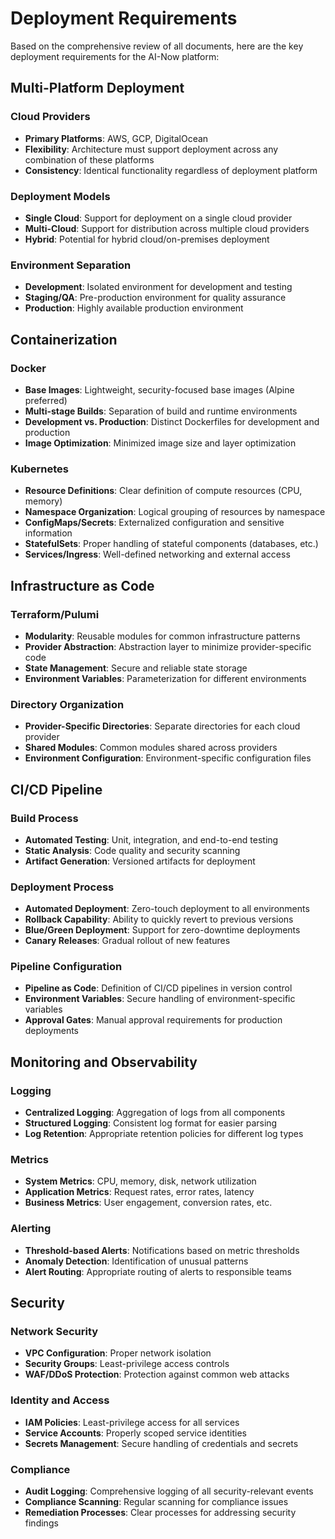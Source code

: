 # Deployment Requirements

Based on the comprehensive review of all documents, here are the key deployment requirements for the AI-Now platform:

## Multi-Platform Deployment

### Cloud Providers
- **Primary Platforms**: AWS, GCP, DigitalOcean
- **Flexibility**: Architecture must support deployment across any combination of these platforms
- **Consistency**: Identical functionality regardless of deployment platform

### Deployment Models
- **Single Cloud**: Support for deployment on a single cloud provider
- **Multi-Cloud**: Support for distribution across multiple cloud providers
- **Hybrid**: Potential for hybrid cloud/on-premises deployment

### Environment Separation
- **Development**: Isolated environment for development and testing
- **Staging/QA**: Pre-production environment for quality assurance
- **Production**: Highly available production environment

## Containerization

### Docker
- **Base Images**: Lightweight, security-focused base images (Alpine preferred)
- **Multi-stage Builds**: Separation of build and runtime environments
- **Development vs. Production**: Distinct Dockerfiles for development and production
- **Image Optimization**: Minimized image size and layer optimization

### Kubernetes
- **Resource Definitions**: Clear definition of compute resources (CPU, memory)
- **Namespace Organization**: Logical grouping of resources by namespace
- **ConfigMaps/Secrets**: Externalized configuration and sensitive information
- **StatefulSets**: Proper handling of stateful components (databases, etc.)
- **Services/Ingress**: Well-defined networking and external access

## Infrastructure as Code

### Terraform/Pulumi
- **Modularity**: Reusable modules for common infrastructure patterns
- **Provider Abstraction**: Abstraction layer to minimize provider-specific code
- **State Management**: Secure and reliable state storage
- **Environment Variables**: Parameterization for different environments

### Directory Organization
- **Provider-Specific Directories**: Separate directories for each cloud provider
- **Shared Modules**: Common modules shared across providers
- **Environment Configuration**: Environment-specific configuration files

## CI/CD Pipeline

### Build Process
- **Automated Testing**: Unit, integration, and end-to-end testing
- **Static Analysis**: Code quality and security scanning
- **Artifact Generation**: Versioned artifacts for deployment

### Deployment Process
- **Automated Deployment**: Zero-touch deployment to all environments
- **Rollback Capability**: Ability to quickly revert to previous versions
- **Blue/Green Deployment**: Support for zero-downtime deployments
- **Canary Releases**: Gradual rollout of new features

### Pipeline Configuration
- **Pipeline as Code**: Definition of CI/CD pipelines in version control
- **Environment Variables**: Secure handling of environment-specific variables
- **Approval Gates**: Manual approval requirements for production deployments

## Monitoring and Observability

### Logging
- **Centralized Logging**: Aggregation of logs from all components
- **Structured Logging**: Consistent log format for easier parsing
- **Log Retention**: Appropriate retention policies for different log types

### Metrics
- **System Metrics**: CPU, memory, disk, network utilization
- **Application Metrics**: Request rates, error rates, latency
- **Business Metrics**: User engagement, conversion rates, etc.

### Alerting
- **Threshold-based Alerts**: Notifications based on metric thresholds
- **Anomaly Detection**: Identification of unusual patterns
- **Alert Routing**: Appropriate routing of alerts to responsible teams

## Security

### Network Security
- **VPC Configuration**: Proper network isolation
- **Security Groups**: Least-privilege access controls
- **WAF/DDoS Protection**: Protection against common web attacks

### Identity and Access
- **IAM Policies**: Least-privilege access for all services
- **Service Accounts**: Properly scoped service identities
- **Secrets Management**: Secure handling of credentials and secrets

### Compliance
- **Audit Logging**: Comprehensive logging of all security-relevant events
- **Compliance Scanning**: Regular scanning for compliance issues
- **Remediation Processes**: Clear processes for addressing security findings
